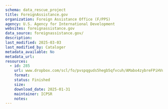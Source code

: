 ```yaml
---
schema: data_rescue_project 
title: ForeignAssistance.gov
organization: Foreign Assistance Office (F/PPS)
agency: U.S. Agency for International Development
websites: foreignassistance.gov
data_source: foreignassistance.gov/
description: 
last_modified: 2025-03-03
last_modified_by: Cataloger
metadata_available: No
metadata_url: 
resources:
  - id: 285
    url: www.dropbox.com/scl/fo/pvspqguds5hegb5qfvcuh/AMabo4zybreFPiHVulzahQ0?rlkey=04wex7sydikp4gted5nijbstn&dl=0
    format: 
    status: Finished
    size: 
    download_date: 2025-01-31
    maintainer: ICPSR
    notes: 
---
```

